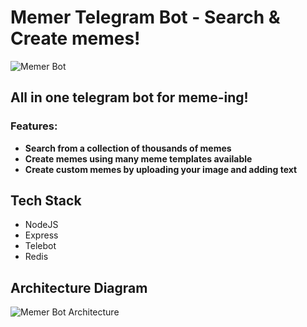 # Memer Telegram Bot - Search &amp; Create memes!

![Memer Bot](https://user-images.githubusercontent.com/12975481/155880694-8ee48292-0179-47fd-8899-c5328628e141.jpg)

## All in one telegram bot for meme-ing!

### Features:
- **Search from a collection of thousands of memes**
- **Create memes using many meme templates available**
- **Create custom memes by uploading your image and adding text**

## Tech Stack

- NodeJS
- Express
- Telebot
- Redis

## Architecture Diagram

![Memer Bot Architecture](https://user-images.githubusercontent.com/12975481/155880778-329a7e3e-de56-44ae-9f6d-59d741331ce2.png)
